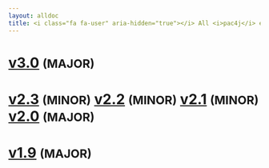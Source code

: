 ```yaml
---
layout: alldoc
title: <i class="fa fa-user" aria-hidden="true"></i> All <i>pac4j</i> engine/core documentations&#58;
---
```


<div class="text-center">

<h1 id="v3.0"><a href="http://www.pac4j.org/3.0.x/docs/index.html">v3.0</a> <small>(MAJOR)</small></h1>

<h1><a id="v2.3" href="http://www.pac4j.org/2.3.x/docs/index.html">v2.3</a> <small>(MINOR)</small> <a id="v2.2" href="http://www.pac4j.org/2.2.x/docs/index.html">v2.2</a> <small>(MINOR)</small> <a id="v2.1" href="http://www.pac4j.org/2.1.x/docs/index.html">v2.1</a> <small>(MINOR)</small> <a id="v2.0" href="http://www.pac4j.org/2.0.x/docs/index.html">v2.0</a> <small>(MAJOR)</small></h1>

<h1 id="v1.9"><a href="http://www.pac4j.org/1.9.x/docs/index.html">v1.9</a> <small>(MAJOR)</small></h1>

</div>
